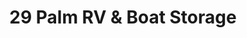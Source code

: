 ---
title: "29 Palm RV & Boat Storage"
url: /surprise/29-palm-rv-and-boat-storage/
shop: storage rental
---